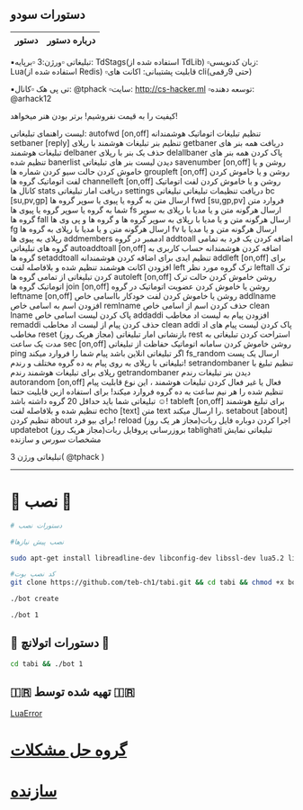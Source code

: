 ## دستورات سودو

| دستور | درباره دستور |
|:--------|:-------------------------------------------|
▪️تبلیغاتی
▫️ورژن:3
▫️برپایه: TdStags(استفاده شده از TdLib)
▫️زبان کدنویسی: Lua(استفاده شده از Redis)
▫️قابلیت پشتیبانی: اکانت های cli(حتی 9رقمی)

▪️تی پی هک
▫️کانال: @tphack
▫️سایت: http://cs-hacker.ml
▫توسعه دهنده: @arhack12

کیفیت را به قیمت نفروشیم!
برتر بودن هنر میخواهد!

لیست راهنمای تبلیغاتی:
autofwd [on,off] 
تنظیم تبلیغات اتوماتیک هوشمندانه 
setbaner [reply] 
تنظیم بنر تبلیغات هوشمند با رپلای 
getbaner 
دریافت همه بنر های تبلیغات هوشمند 
delbaner 
حذف یک بنر با رپلای 
delallbaner 
پاک کردن همه بنر های تنظیم شده 
banerlist 
دیدن لیست بنر های تبلیغاتی 
savenumber [on,off] 
روشن و یا خاموش کردن حالت سیو کردن شماره ها 
groupleft [on,off] 
روشن و یا خاموش کردن لفت اتوماتیک گروه ها
channelleft [on,off] 
روشن و یا خاموش کردن لفت اتوماتیک کانال ها
stats 
دریافت امار تبلیغاتی 
settings 
دریافت تنظیمات تبلیغاتی تبلیغاتی 
bc [su,pv,gp] 
ارسال متن به گروه یا پیوی یا سوپر گروه ها 
fwd [su,gp,pv] 
فروارد متن شما به گروه یا سوپر گروه یا پیوی ها 
fs 
ارسال هرگونه متن و یا مدیا با رپلای به سوپر گروه ها
fall
ارسال هرگونه متن و یا مدیا با رپلای به سوپر گروه ها و گروه ها و پی وی ها
fg 
ارسال هرگونه متن و یا مدیا با رپلای به گروه ها 
fv 
ارسال هرگونه متن و یا مدیا با رپلای به پیوی ها 
addmembers 
ادممبر در گروه 
addtoall 
اضافه کردن یک فرد به تمامی گروه های تبلیغاتی 
autoaddtoall [on,off] 
اضافه کردن هوشمندانه حساب کاربری به گروه ها 
setaddtoall 
تنظیم ایدی برای اضافه کردن هوشمندانه 
addleft [on,off]
برای افزودن اکانت هوشمند تنظیم شده و بلافاصله لفت
left 
ترک گروه مورد نظر 
leftall 
ترک کردن تبلیغاتی از تمامی گروه ها 
autoleft [on,off] 
روشن خاموش کردن حالت ترک اتوماتیک گروه ها 
join [on,off] 
روشن یا خاموش کردن عضویت اتوماتیک در گروه 
leftname [on,off] 
روشن یا خاموش کردن لفت خودکار بااسامی خاص
addlname
افزودن اسم به اسامی خاص
remlname
حذف کردن اسم از اسامی خاص
clean lname
پاک کردن لیست اسامی خاص
addaddi
افزودن پیام به لیست اد مخاطب
remaddi
حذف کردن پیام از لیست اد مخاطب
clean addi
پاک کردن لیست پیام های اد مخاطب
reset
بازنشانی امار تبلیغاتی (مجاز هریک روز)
rest 
استراحت کردن تبلیغاتی به مدت یک ساعت 
sec [on,off] 
روشن خاموش کردن سامانه اتوماتیک حفاظت از تبلیغاتی 
ping 
اگر تبلیغاتی انلاین باشد پیام شما را فروارد میکند 
fs_random
ارسال یک پست تبلیغاتی با رپلای به روی پیام به ده گروه مختلف و رندم!
setrandombaner
تنظیم تبلیغ با رپلای برای تبلیغات هوشمند رندم
getrandombaner
دیدن بنر تبلیغات رندم
autorandom [on,off]
فعال یا غیر فعال کردن تبلیغات هوشمند ، این نوع قابلیت پیام تنظیم شده را هر نیم ساعت به ده گروه فروارد میکند!
برای استفاده ازین قابلیت حتما تبلیغاتی شما باید حداقل 20 گروه داشته باشد ☺!
tableft [on,off]
برای  تبلیغ هوشمند تنظیم شده و بلافاصله لفت
echo [text]
متن text را ارسال میکند.
setabout [about]
تنظیم کردن about برای بیو فرد!
reload
اجرا کردن دوباره فایل ربات(مجاز هر یک روز)
updatebot
بروزرسانی پروفایل ربات(مجاز هریک روز)
tablighati 
تبلیغاتی
نمایش مشخصات سورس و سازنده

تبلیغاتی ورژن 3(  @tphack  )

* * *

# 🔳 نصب 🔳

```sh
# دستورات نصب

#نصب پیش نیازها

sudo apt-get install libreadline-dev libconfig-dev libssl-dev lua5.2 liblua5.2-dev lua-socket lua-sec lua-expat libevent-dev make unzip git redis-server autoconf g++ libjansson-dev libpython-dev expat libexpat1-dev

#کد نصب بوت
git clone https://github.com/teb-ch1/tabi.git && cd tabi && chmod +x bot && ./bot install

./bot create

./bot 1
```

## 💢 دستورات اتولانچ 💢
```sh
cd tabi && ./bot 1
```

## 🇮🇷 تهیه شده توسط 🇮🇷
[LuaError](https://telegram.me/arhack12)

# [گروه حل مشکلات](https://t.me/joinchat/lnPVek2o6NmRw00QTt3IJw)

# [سازنده](https://t.me/arhack12)
